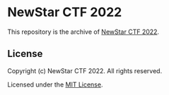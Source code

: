 # NewStar CTF 2022

This repository is the archive of [NewStar CTF 2022](https://newstar.wiki/guide/2022/).

## License

Copyright (c) NewStar CTF 2022. All rights reserved.

Licensed under the [MIT License](LICENSE).
